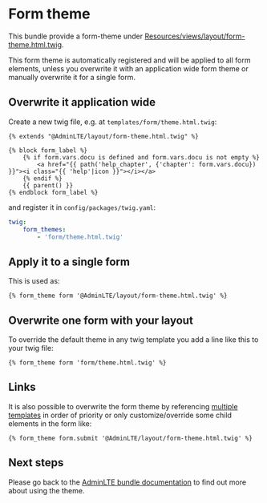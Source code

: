 # Form theme

This bundle provide a form-theme under [Resources/views/layout/form-theme.html.twig](Resources/views/layout/form-theme.html.twig).

This form theme is automatically registered and will be applied to all form elements, unless you overwrite it with an application wide form 
theme or manually overwrite it for a single form.

## Overwrite it application wide

Create a new twig file, e.g. at `templates/form/theme.html.twig`:

```twig
{% extends "@AdminLTE/layout/form-theme.html.twig" %}

{% block form_label %}
    {% if form.vars.docu is defined and form.vars.docu is not empty %}
        <a href="{{ path('help_chapter', {'chapter': form.vars.docu}) }}"><i class="{{ 'help'|icon }}"></i></a>
    {% endif %}
    {{ parent() }}
{% endblock form_label %}
``` 

and register it in `config/packages/twig.yaml`:

```yaml
twig:
    form_themes:
        - 'form/theme.html.twig'
```

## Apply it to a single form

This is used as:

```twig
{% form_theme form '@AdminLTE/layout/form-theme.html.twig' %}
```

## Overwrite one form with your layout

To override the default theme in any twig template you add a line like this to your twig file:

```twig
{% form_theme form 'form/theme.html.twig' %}
```

## Links 
It is also possible to overwrite the form theme by referencing 
[multiple templates](https://symfony.com/doc/current/form/form_customization.html#multiple-templates) in order of priority 
or only customize/override some child elements in the form like:

```twig
{% form_theme form.submit '@AdminLTE/layout/form-theme.html.twig' %}
```

## Next steps

Please go back to the [AdminLTE bundle documentation](README.md) to find out more about using the theme.
